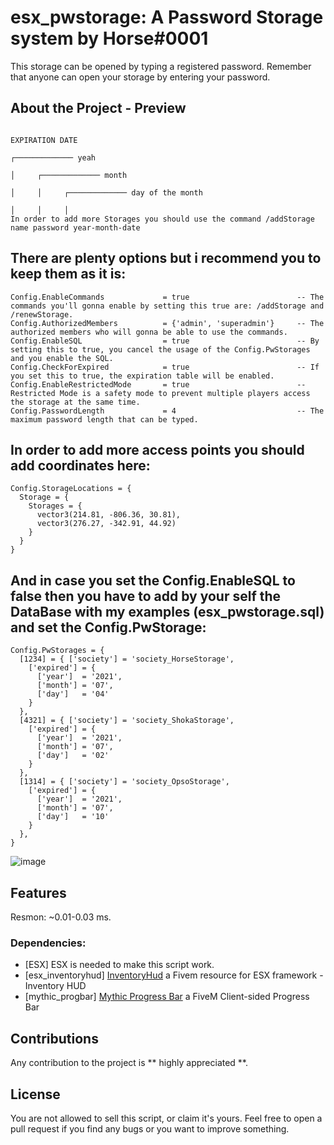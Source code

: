# esx_pwstorage: A Password Storage system by Horse#0001
This storage can be opened by typing a registered password. Remember that anyone can open your storage by entering your password.
 
## About the Project - Preview
                                                                                         EXPIRATION DATE
                                                                                        ┌───────────── yeah
                                                                                        │     ┌───────────── month
                                                                                        │     │     ┌───────────── day of the month
                                                                                        │     │     │
    In order to add more Storages you should use the command /addStorage name password year-month-date

## There are plenty options but i recommend you to keep them as it is:
    
    Config.EnableCommands             = true                        -- The commands you'll gonna enable by setting this true are: /addStorage and /renewStorage.
    Config.AuthorizedMembers          = {'admin', 'superadmin'}     -- The authorized members who will gonna be able to use the commands.
    Config.EnableSQL                  = true                        -- By setting this to true, you cancel the usage of the Config.PwStorages and you enable the SQL.
    Config.CheckForExpired            = true                        -- If you set this to true, the expiration table will be enabled.
    Config.EnableRestrictedMode       = true                        -- Restricted Mode is a safety mode to prevent multiple players access the storage at the same time.
    Config.PasswordLength             = 4                           -- The maximum password length that can be typed.

## In order to add more access points you should add coordinates here:

    Config.StorageLocations = {
      Storage = {
        Storages = {
          vector3(214.81, -806.36, 30.81),
          vector3(276.27, -342.91, 44.92)
        }
      }
    }

## And in case you set the Config.EnableSQL to false then you have to add by your self the DataBase with my examples (esx_pwstorage.sql) and set the Config.PwStorage:

    Config.PwStorages = {
      [1234] = { ['society'] = 'society_HorseStorage', 
        ['expired'] = {
          ['year']	= '2021',
          ['month']	= '07',
          ['day']	= '04'
        }
      },
      [4321] = { ['society'] = 'society_ShokaStorage', 
        ['expired'] = {
          ['year']	= '2021',
          ['month']	= '07',
          ['day']	= '02'
        }
      },
      [1314] = { ['society'] = 'society_OpsoStorage', 
        ['expired'] = {
          ['year']	= '2021',
          ['month']	= '07',
          ['day']	= '10'
        }
      },
    }

![image](https://user-images.githubusercontent.com/42266290/123836354-48443380-d912-11eb-966d-64ffdec1901e.png)

## Features

Resmon: ~0.01-0.03 ms.

### Dependencies:
* [ESX] ESX is needed to make this script work.
* [esx_inventoryhud] [InventoryHud](https://github.com/Trsak/esx_inventoryhud) a Fivem resource for ESX framework - Inventory HUD
* [mythic_progbar] [Mythic Progress Bar](https://github.com/HalCroves/mythic_progbar) a FiveM Client-sided Progress Bar

## Contributions

Any contribution to the project is ** highly appreciated **.

## License

You are not allowed to sell this script, or claim it's yours. Feel free to open a pull request if you find any bugs or you want to improve something.
